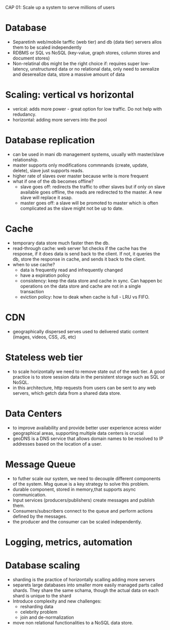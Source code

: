 CAP 01: Scale up a system to serve millions of users

# Database
- Separetinh web/mobile tarffic (web tier) and db (data tier) servers allos them to be scaled independently
- RDBMS or SQL vs NoSQL (key-value, graph stores, column stores and document stores)
- Non-relatinal dbs might be the right choice if: requires super low-latency, unstructured data or no relational data, only need to serealize and deserealize data, store a massive amount of data

# Scaling: vertical vs horizontal
- verical: adds more power - great option for low traffic. Do not help with redudancy.
- horizontal: adding more servers into the pool

# Database replication
- can be used in mani db management systems, usually with master/slave relationship.
- master supports only modifications commnands (create, update, delete), slave just supports reads.
- higher rate of slaves over master because write is more frequent
- what if one of the db becomes offline?
    - slave goes off: redirects the traffic to other slaves but if only on slave available goes offline, the reads are redirected to the master. A new slave will replace it asap.
    - master goes off: a slave will be promoted to master which is often complicated as the slave might not be up to date.

# Cache
- temporary data store much faster then the db.
- read-through cache: web server 1st checks if the cache has the response, if it does data is send back to the client. If not, it queries the db, store the response in cache, and sends it back to the client.
- when to use cache?
    - data is frequently read and infrequently changed
    - have a expiration policy
    - consistency: keep the data store and cache in sync. Can happen bc operations on the data store and cache are not in a single transaction
    - eviction policy: how to deak when cache is full - LRU vs FIFO.

# CDN
- geographically dispersed serves used to delivered static content (images, videos, CSS, JS, etc)

# Stateless web tier
- to scale horizontally we need to remove state out of the web tier. A good practice is to store session data in the persistent storage such as SQL or NoSQL.
- in this architecture, http requests from users can be sent to any web servers, which getch data from a shared data store.


# Data Centers
- to improve availability and provide better user experience acress wider geographical areas, supporting multiple data centers is crucial
- geoDNS is a DNS service that allows domain names to be resolved to IP addresses based on the location of a user.

# Message Queue
- to futher scale our system, we need to decouple different components of the system. Msg queue is a key strategy to solve this problem.
- durable component, stored in memory,that supports async communication.
- Input services (producers/publishers) create messages and publish them.
- Consumers/subscribers connect to the queue and perform actions defined by the messages.
- the producer and the consumer can be scaled independently.

# Logging, metrics, automation

# Database scaling
- sharding is the practice of horizontally scalling adding more servers
- separets large databases into smaller more easily managed parts called shards. They share the same schama, though the actual data on each shard is unique to the shard
- Introduce complexity and new challenges:
    - resharding data
    - celebrity problem
    - join and de-normalization
- move non relational functionalities to a NoSQL data store.